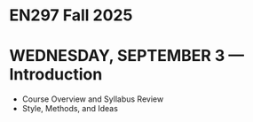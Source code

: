 # EN297 Fall 2025
# WEDNESDAY, SEPTEMBER 3 — Introduction
- Course Overview and Syllabus Review
- Style, Methods, and Ideas


